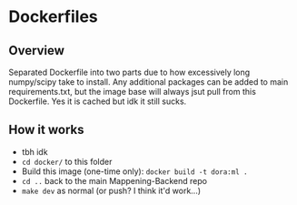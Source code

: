 # Dockerfiles

## Overview
Separated Dockerfile into two parts due to how excessively long numpy/scipy take to install. Any additional packages can be added to main requirements.txt, but the image base will always jsut pull from this Dockerfile. Yes it is cached but idk it still sucks.

## How it works
- tbh idk
- `cd docker/` to this folder
- Build this image (one-time only): `docker build -t dora:ml .`
- `cd ..` back to the main Mappening-Backend repo
- `make dev` as normal (or push? I think it'd work...)

